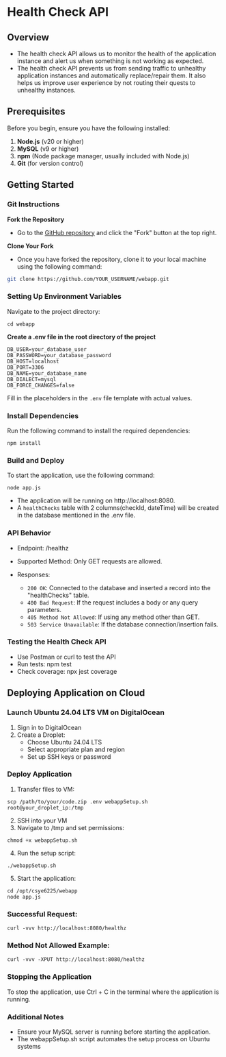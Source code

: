 # Health Check API

## Overview
- The health check API allows us to monitor the health of the application instance and alert us when something is not working as expected.
- The health check API prevents us from sending traffic to unhealthy application instances and automatically replace/repair them. It also helps us improve user experience by not routing their quests to unhealthy instances.
  
## Prerequisites
Before you begin, ensure you have the following installed:
1. **Node.js** (v20 or higher)
2. **MySQL** (v9 or higher)
3. **npm** (Node package manager, usually included with Node.js)
4. **Git** (for version control)

## Getting Started

### Git Instructions

**Fork the Repository**
   - Go to the [GitHub repository](https://github.com/CSYE6225-Spring-2025-Srujana/webapp) and click the "Fork" button at the top right.
  
**Clone Your Fork**
   - Once you have forked the repository, clone it to your local machine using the following command:
   ```bash
   git clone https://github.com/YOUR_USERNAME/webapp.git
``` 

### Setting Up Environment Variables
Navigate to the project directory:
```
cd webapp
```

**Create a .env file in the root directory of the project**

`DB_USER=your_database_user`\
`DB_PASSWORD=your_database_password`\
`DB_HOST=localhost`\
`DB_PORT=3306`\
`DB_NAME=your_database_name`\
`DB_DIALECT=mysql`\
`DB_FORCE_CHANGES=false`

Fill in the placeholders in the `.env` file template with actual values.


### Install Dependencies
Run the following command to install the required dependencies:
```
npm install
```
### Build and Deploy
To start the application, use the following command:
```
node app.js
```
- The application will be running on http://localhost:8080.
- A `healthChecks` table with 2 columns(checkId, dateTime) will be created in the database mentioned in the .env file.


### API Behavior
- Endpoint: /healthz
- Supported Method: Only GET requests are allowed.
- Responses:
  
  - `200 OK`: Connected to the database and inserted a record into the "healthChecks" table.
  - `400 Bad Request`: If the request includes a body or any query parameters.
  - `405 Method Not Allowed`: If using any method other than GET.
  - `503 Service Unavailable`: If the database connection/insertion fails.


### Testing the Health Check API
- Use Postman or curl to test the API
- Run tests: npm test
- Check coverage: npx jest coverage

## Deploying Application on Cloud

### Launch Ubuntu 24.04 LTS VM on DigitalOcean
1. Sign in to DigitalOcean
2. Create a Droplet:
   - Choose Ubuntu 24.04 LTS
   - Select appropriate plan and region
   - Set up SSH keys or password
   
### Deploy Application
1. Transfer files to VM:
```
scp /path/to/your/code.zip .env webappSetup.sh root@your_droplet_ip:/tmp
```
2. SSH into your VM
3. Navigate to /tmp and set permissions:
```
chmod +x webappSetup.sh
```
4. Run the setup script:
```
./webappSetup.sh
```
5. Start the application:
```
cd /opt/csye6225/webapp
node app.js
```

### Successful Request:
```
curl -vvv http://localhost:8080/healthz
```
### Method Not Allowed Example:
```
curl -vvv -XPUT http://localhost:8080/healthz
```
### Stopping the Application
To stop the application, use Ctrl + C in the terminal where the application is running.

### Additional Notes
- Ensure your MySQL server is running before starting the application.
- The webappSetup.sh script automates the setup process on Ubuntu systems
